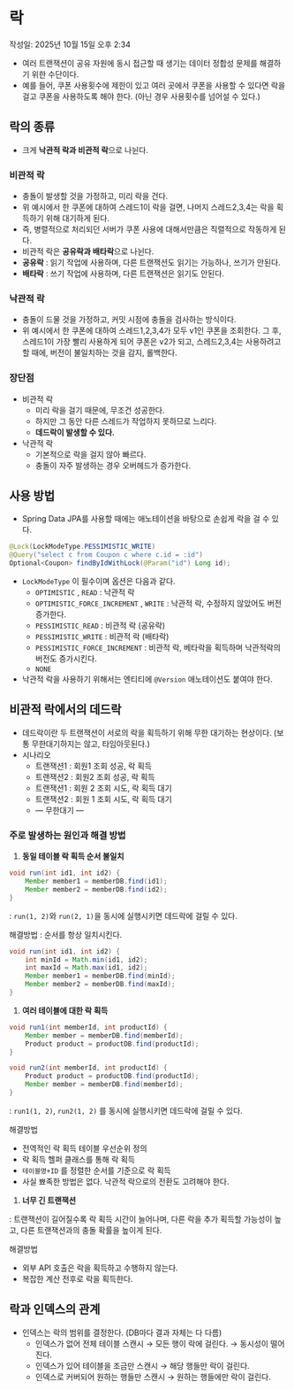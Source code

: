 # 락

작성일: 2025년 10월 15일 오후 2:34

- 여러 트랜잭션이 공유 자원에 동시 접근할 때 생기는 데이터 정합성 문제를 해결하기 위한 수단이다.
- 예를 들어, 쿠폰 사용횟수에 제한이 있고 여러 곳에서 쿠폰을 사용할 수 있다면 락을 걸고 쿠폰을 사용하도록 해야 한다. (아닌 경우 사용횟수를 넘어설 수 있다.)

## 락의 종류

- 크게 **낙관적 락과 비관적 락**으로 나뉜다.

### 비관적 락

- 충돌이 발생할 것을 가정하고, 미리 락을 건다.
- 위 예시에서 한 쿠폰에 대하여 스레드1이 락을 걸면, 나머지 스레드2,3,4는 락을 획득하기 위해 대기하게 된다.
- 즉, 병렬적으로 처리되던 서버가 쿠폰 사용에 대해서만큼은 직렬적으로 작동하게 된다.
- 비관적 락은 **공유락과 배타락**으로 나뉜다.
- **공유락** : 읽기 작업에 사용하며, 다른 트랜잭션도 읽기는 가능하나, 쓰기가 안된다.
- **배타락** : 쓰기 작업에 사용하며, 다른 트랜잭션은 읽기도 안된다.

### 낙관적 락

- 충돌이 드물 것을 가정하고, 커밋 시점에 충돌을 검사하는 방식이다.
- 위 예시에서 한 쿠폰에 대하여 스레드1,2,3,4가 모두 v1인 쿠폰을 조회한다. 그 후, 스레드1이 가장 빨리 사용하게 되어 쿠폰은 v2가 되고, 스레드2,3,4는 사용하려고 할 때에, 버전이 불일치하는 것을 감지, 롤백한다.

### 장단점

- 비관적 락
    - 미리 락을 걸기 때문에, 무조건 성공한다.
    - 하지만 그 동안 다른 스레드가 작업하지 못하므로 느리다.
    - **데드락이 발생할 수 있다.**
- 낙관적 락
    - 기본적으로 락을 걸지 않아 빠르다.
    - 충돌이 자주 발생하는 경우 오버헤드가 증가한다.

## 사용 방법

- Spring Data JPA를 사용할 때에는 애노테이션을 바탕으로 손쉽게 락을 걸 수 있다.

```java
@Lock(LockModeType.PESSIMISTIC_WRITE)
@Query("select c from Coupon c where c.id = :id")
Optional<Coupon> findByIdWithLock(@Param("id") Long id);
```

- `LockModeType` 이 필수이며 옵션은 다음과 같다.
    - `OPTIMISTIC` , `READ` : 낙관적 락
    - `OPTIMISTIC_FORCE_INCREMENT` , `WRITE` : 낙관적 락, 수정하지 않았어도 버전 증가한다.
    - `PESSIMISTIC_READ` : 비관적 락 (공유락)
    - `PESSIMISTIC_WRITE` : 비관적 락 (배타락)
    - `PESSIMISTIC_FORCE_INCREMENT` : 비관적 락, 베타락을 획득하며 낙관적락의 버전도 증가시킨다.
    - `NONE`
- 낙관적 락을 사용하기 위해서는 엔티티에 `@Version` 애노테이션도 붙여야 한다.

## 비관적 락에서의 데드락

- 데드락이란 두 트랜잭션이 서로의 락을 획득하기 위해 무한 대기하는 현상이다. (보통 무한대기하지는 않고, 타임아웃된다.)
- 시나리오
    - 트랜잭션1 : 회원1 조회 성공, 락 획득
    - 트랜잭션2 : 회원2 조회 성공, 락 획득
    - 트랜잭션1 : 회원 2 조회 시도, 락 획득 대기
    - 트랜잭션2 : 회원 1 조회 시도, 락 획득 대기
    - — 무한대기 —

### 주로 발생하는 원인과 해결 방법

1. **동일 테이블 락 획득 순서 불일치**

```java
void run(int id1, int id2) {
	Member member1 = memberDB.find(id1);
	Member member2 = memberDB.find(id2);
}
```

: `run(1, 2)`와 `run(2, 1)`을 동시에 실행시키면 데드락에 걸릴 수 있다.

해결방법 : 순서를 항상 일치시킨다.

```java
void run(int id1, int id2) {
	int minId = Math.min(id1, id2);
	int maxId = Math.max(id1, id2);
	Member member1 = memberDB.find(minId);
	Member member2 = memberDB.find(maxId);
}
```

1. **여러 테이블에 대한 락 획득**

```java
void run1(int memberId, int productId) {
	Member member = memberDB.find(memberId);
	Product product = productDB.find(productId);
}

void run2(int memberId, int productId) {
	Product product = productDB.find(productId);
	Member member = memberDB.find(memberId);
}
```

: `run1(1, 2)`, `run2(1, 2)` 를 동시에 실행시키면 데드락에 걸릴 수 있다.

해결방법

- 전역적인 락 획득 테이블 우선순위 정의
- 락 획득 헬퍼 클래스를 통해 락 획득
- `테이블명+ID` 를 정렬한 순서를 기준으로 락 획득
- 사실 뾰족한 방법은 없다. 낙관적 락으로의 전환도 고려해야 한다.
1. **너무 긴 트랜잭션**

: 트랜잭션이 길어질수록 락 획득 시간이 늘어나며, 다른 락을 추가 획득할 가능성이 높고, 다른 트랜잭션과의 충돌 확률을 높이게 된다.

해결방법

- 외부 API 호출은 락을 획득하고 수행하지 않는다.
- 복잡한 계산 전후로 락을 획득한다.

## 락과 인덱스의 관계

- 인덱스는 락의 범위를 결정한다. (DB마다 결과 자체는 다 다름)
    - 인덱스가 없어 전체 테이블 스캔시 → 모든 행이 락에 걸린다. → 동시성이 떨어진다.
    - 인덱스가 있어 테이블을 조금만 스캔시 → 해당 행들만 락이 걸린다.
    - 인덱스로 커버되어 원하는 행들만 스캔시 → 원하는 행들에만 락이 걸린다.